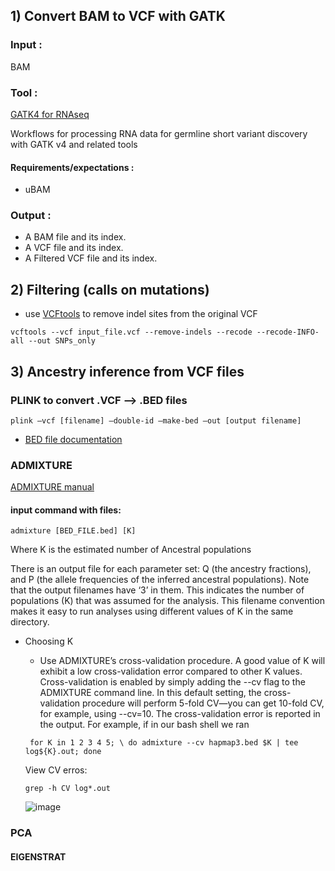 ## 1) Convert BAM to VCF with GATK 
### Input :
BAM 

### Tool :
[GATK4 for RNAseq](https://github.com/gatk-workflows/gatk4-rnaseq-germline-snps-indels)

Workflows for processing RNA data for germline short variant discovery with GATK v4 and related tools

#### Requirements/expectations :
 - uBAM 

### Output :
 - A BAM file and its index.
 - A VCF file and its index. 
 - A Filtered VCF file and its index. 


## 2) Filtering (calls on mutations) 

- use [VCFtools](http://vcftools.sourceforge.net/man_latest.html) to remove indel sites from the original VCF 

```vcftools --vcf input_file.vcf --remove-indels --recode --recode-INFO-all --out SNPs_only```


## 3) Ancestry inference from VCF files 
### PLINK to convert .VCF --> .BED files 
```plink —vcf [filename] —double-id —make-bed —out [output filename]```

- [BED file documentation](https://zzz.bwh.harvard.edu/plink/binary.shtml)

### ADMIXTURE
[ADMIXTURE manual](https://dalexander.github.io/admixture/admixture-manual.pdf) 

#### input command with files: 
```admixture [BED_FILE.bed] [K] ```

Where K is the estimated number of Ancestral populations

There is an output file for each parameter set: Q (the ancestry fractions), and P (the allele frequencies of the inferred ancestral populations). Note that the output filenames have ‘3’ in them. This indicates the number of populations (K) that was assumed for the analysis. This filename convention makes it easy to run analyses using different values of K in the same directory.

- Choosing K 
    - Use ADMIXTURE’s cross-validation procedure. A good value of K will exhibit a low cross-validation error compared to other K values. Cross-validation is enabled by simply adding the --cv flag to the ADMIXTURE command line. In this default setting, the cross-validation procedure will perform 5-fold CV—you can get 10-fold CV, for example, using --cv=10. The cross-validation error is reported in the output. For example, if in our bash shell we ran 

    ``` for K in 1 2 3 4 5; \ do admixture --cv hapmap3.bed $K | tee log${K}.out; done```
    
    View CV erros: 
    
    ```grep -h CV log*.out```
    
    ![image](https://user-images.githubusercontent.com/54278292/151911733-9dbbb0e8-669c-4b49-95f6-6bd8744c2bb5.png)



### PCA 
#### EIGENSTRAT


